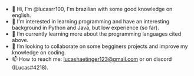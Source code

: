 - 👋 Hi, I’m @lucasrr100, I'm brazilian with some good knowledge on english.
- 👀 I'm interested in learning programming and have an interesting background in Python and Java, but low experience (so far).
- 🌱 I’m currently learning more about the programming languages cited above.
- 💞️ I’m looking to collaborate on some begginers projects and improve my knowledge on coding.
- 📫 How to reach me: lucashaetinger123@gmail.com or on discord (ILucas#4218).
